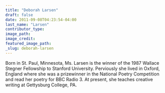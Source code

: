 ```yaml
---
title: "Deborah Larsen"
draft: false
date: 2011-09-08T04:23:54-04:00
last_name: "Larsen"
contributor_type:
image_path:
image_credit:
featured_image_path:
_slug: deborah-larsen
---
```


Born in St. Paul, Minnesota, Ms. Larsen is the winner of the 1987 Wallace Stegner Fellowship to Stanford University. Perviously she lived in Oxford, England where she was a prizewinner in the National Poetry Competition and read her poetry for BBC Radio 3. At present, she teaches creative writing at Gettysburg College, PA.

